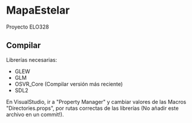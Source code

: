 # MapaEstelar
Proyecto ELO328

## Compilar

Librerías necesarias:
- GLEW
- GLM
- OSVR_Core (Compilar versión más reciente)
- SDL2

En VisualStudio, ir a "Property Manager" y cambiar valores de las Macros "Directories.props", por rutas correctas de las librerías (No añadir este archivo en un commit!).

